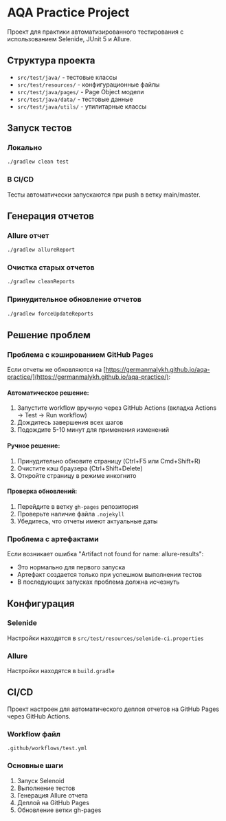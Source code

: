 # AQA Practice Project

Проект для практики автоматизированного тестирования с использованием Selenide, JUnit 5 и Allure.

## Структура проекта

- `src/test/java/` - тестовые классы
- `src/test/resources/` - конфигурационные файлы
- `src/test/java/pages/` - Page Object модели
- `src/test/java/data/` - тестовые данные
- `src/test/java/utils/` - утилитарные классы

## Запуск тестов

### Локально
```bash
./gradlew clean test
```

### В CI/CD
Тесты автоматически запускаются при push в ветку main/master.

## Генерация отчетов

### Allure отчет
```bash
./gradlew allureReport
```

### Очистка старых отчетов
```bash
./gradlew cleanReports
```

### Принудительное обновление отчетов
```bash
./gradlew forceUpdateReports
```

## Решение проблем

### Проблема с кэшированием GitHub Pages
Если отчеты не обновляются на [https://germanmalykh.github.io/aqa-practice/](https://germanmalykh.github.io/aqa-practice/):

#### Автоматическое решение:
1. Запустите workflow вручную через GitHub Actions (вкладка Actions → Test → Run workflow)
2. Дождитесь завершения всех шагов
3. Подождите 5-10 минут для применения изменений

#### Ручное решение:
1. Принудительно обновите страницу (Ctrl+F5 или Cmd+Shift+R)
2. Очистите кэш браузера (Ctrl+Shift+Delete)
3. Откройте страницу в режиме инкогнито

#### Проверка обновлений:
1. Перейдите в ветку `gh-pages` репозитория
2. Проверьте наличие файла `.nojekyll`
3. Убедитесь, что отчеты имеют актуальные даты

### Проблема с артефактами
Если возникает ошибка "Artifact not found for name: allure-results":
- Это нормально для первого запуска
- Артефакт создается только при успешном выполнении тестов
- В последующих запусках проблема должна исчезнуть

## Конфигурация

### Selenide
Настройки находятся в `src/test/resources/selenide-ci.properties`

### Allure
Настройки находятся в `build.gradle`

## CI/CD

Проект настроен для автоматического деплоя отчетов на GitHub Pages через GitHub Actions.

### Workflow файл
`.github/workflows/test.yml`

### Основные шаги
1. Запуск Selenoid
2. Выполнение тестов
3. Генерация Allure отчета
4. Деплой на GitHub Pages
5. Обновление ветки gh-pages

